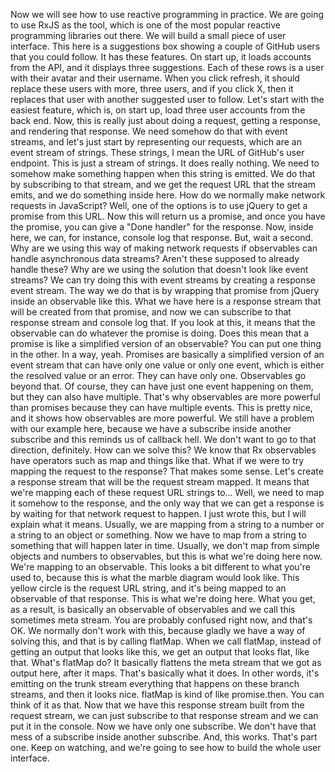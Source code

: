 Now we will see how to use reactive programming in practice. We are going to use RxJS as the tool, which is one of the most popular reactive programming libraries out there. We will build a small piece of user interface.
This here is a suggestions box showing a couple of GitHub users that you could follow. It has these features. On start up, it loads accounts from the API, and it displays three suggestions. Each of these rows is a user with their avatar and their username. When you click refresh, it should replace these users with more, three users, and if you click X, then it replaces that user with another suggested user to follow.
Let's start with the easiest feature, which is, on start up, load three user accounts from the back end. Now, this is really just about doing a request, getting a response, and rendering that response. We need somehow do that with event streams, and let's just start by representing our requests, which are an event stream of strings.
These strings, I mean the URL of GitHub's user endpoint. This is just a stream of strings. It does really nothing. We need to somehow make something happen when this string is emitted. We do that by subscribing to that stream, and we get the request URL that the stream emits, and we do something inside here.
How do we normally make network requests in JavaScript? Well, one of the options is to use jQuery to get a promise from this URL. Now this will return us a promise, and once you have the promise, you can give a "Done handler" for the response. Now, inside here, we can, for instance, console log that response.
But, wait a second. Why are we using this way of making network requests if observables can handle asynchronous data streams? Aren't these supposed to already handle these? Why are we using the solution that doesn't look like event streams?
We can try doing this with event streams by creating a response event stream. The way we do that is by wrapping that promise from jQuery inside an observable like this. What we have here is a response stream that will be created from that promise, and now we can subscribe to that response stream and console log that.
If you look at this, it means that the observable can do whatever the promise is doing. Does this mean that a promise is like a simplified version of an observable? You can put one thing in the other. In a way, yeah. Promises are basically a simplified version of an event stream that can have only one value or only one event, which is either the resolved value or an error. They can have only one.
Observables go beyond that. Of course, they can have just one event happening on them, but they can also have multiple. That's why observables are more powerful than promises because they can have multiple events. This is pretty nice, and it shows how observables are more powerful.
We still have a problem with our example here, because we have a subscribe inside another subscribe and this reminds us of callback hell. We don't want to go to that direction, definitely. How can we solve this?
We know that Rx observables have operators such as map and things like that. What if we were to try mapping the request to the response? That makes some sense. Let's create a response stream that will be the request stream mapped. It means that we're mapping each of these request URL strings to...
Well, we need to map it somehow to the response, and the only way that we can get a response is by waiting for that network request to happen. I just wrote this, but I will explain what it means. Usually, we are mapping from a string to a number or a string to an object or something. Now we have to map from a string to something that will happen later in time.
Usually, we don't map from simple objects and numbers to observables, but this is what we're doing here now. We're mapping to an observable. This looks a bit different to what you're used to, because this is what the marble diagram would look like. This yellow circle is the request URL string, and it's being mapped to an observable of that response. This is what we're doing here.
What you get, as a result, is basically an observable of observables and we call this sometimes meta stream. You are probably confused right now, and that's OK. We normally don't work with this, because gladly we have a way of solving this, and that is by calling flatMap. When we call flatMap, instead of getting an output that looks like this, we get an output that looks flat, like that.
What's flatMap do? It basically flattens the meta stream that we got as output here, after it maps. That's basically what it does. In other words, it's emitting on the trunk stream everything that happens on these branch streams, and then it looks nice. flatMap is kind of like promise.then. You can think of it as that.
Now that we have this response stream built from the request stream, we can just subscribe to that response stream and we can put it in the console. Now we have only one subscribe. We don't have that mess of a subscribe inside another subscribe. And, this works.
That's part one. Keep on watching, and we're going to see how to build the whole user interface.